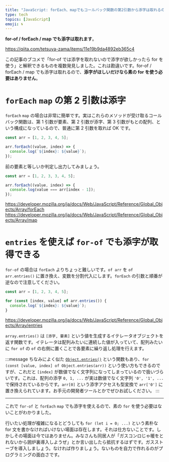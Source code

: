 ```yaml
---
title: "JavaScript: forEach、mapでもコールバック関数の第2引数から添字は取れるのでforにする必要はない"
type: tech
topics: [JavaScript]
emoji: 🌀
---
```


**for-of / forEach / map でも添字は取れます**。

https://qiita.com/tetsuya-zama/items/11e19b9da4892eb365c4

この記事のブコメで「for-of では添字を取れないので添字が欲しかったら for を使う」と解釈できるものを複数発見しました。これは勘違いです。for-of / forEach / map でも添字は取れるので、**添字がほしいだけなら素の for を使う必要はありません**。

# `forEach` `map` の第 2 引数は添字

`forEach` `map` の場合は非常に簡単です。実はこれらのメソッドが受け取るコールバック関数は、第 1 引数が要素、第 2 引数が添字、第 3 引数がもとの配列、という構成になっているので、普通に第 2 引数を取れば OK です。

```js
const arr = [1, 2, 3, 4, 5];

arr.forEach((value, index) => {
  console.log(`${index}: ${value}`);
});
```

前の要素と等しいか判定し出力してみましょう。

```js
const arr = [1, 2, 3, 3, 4, 5];

arr.forEach((value, index) => {
  console.log(value === arr[index - 1]);
});
```

https://developer.mozilla.org/ja/docs/Web/JavaScript/Reference/Global_Objects/Array/forEach
https://developer.mozilla.org/ja/docs/Web/JavaScript/Reference/Global_Objects/Array/map

# `entries` を使えば `for-of` でも添字が取得できる

`for-of` の場合は `forEach` よりちょっと難しいです。`of arr` を `of arr.entries()` に置き換え、変数を分割代入にします。`forEach` の引数と順番が逆なので注意してください。

```js
const arr = [1, 2, 3, 4, 5];

for (const [index, value] of arr.entries()) {
  console.log(`${index}: ${value}`);
}
```

https://developer.mozilla.org/ja/docs/Web/JavaScript/Reference/Global_Objects/Array/entries

`array.entries()` は `[添字, 要素]` という値を生成するイテレータオブジェクトを返す関数です。イテレータは配列みたいに連続した値が入っていて、配列みたいに `for of` の `of` の右側に置くことで各要素に繰り返し処理を行えます。

:::message
ちなみによく似た [`Object.entries()`](https://developer.mozilla.org/ja/docs/Web/JavaScript/Reference/Global_Objects/Object/entries) という関数もあり、`for (const [value, index] of Object.entries(arr))` という使い方もできるのですが、これだと `[index]` が数値でなく文字列になってしまっているので扱いづらいです。これは、配列の添字 `0, 1, ...` が実は数値でなく文字列 `'0', '1', ...` で保持されているからです。`arr[0]` という添字アクセスも型変換で `arr['0']` に置き換えられています。お手元の開発者ツールとかでぜひお試しください。
:::

---

これで `for-of` と `forEach` `map` でも添字を使えるので、素の `for` を使う必要はないことがわかりました。

行いたい処理が複雑になるとどうしても `for (let i = 0; ...)` という素朴な for 文を書かなければいけない場面は存在します。それは仕方ないことです。しかしその場面は今ではありません。みなさんも同居人が「ガスコンロじゃ暖をとれないから囲炉裏導入しようぜ」とか言い出したら抵抗するはずです。ガスストーブを導入しましょう。なければ作りましょう。ないものを自力で作れるのがプログラミングの面白さです。
